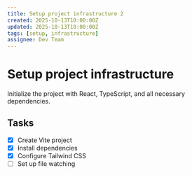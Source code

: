 ```yaml
---
title: Setup project infrastructure 2
created: 2025-10-13T10:00:00Z
updated: 2025-10-13T10:00:00Z
tags: [setup, infrastructure]
assignee: Dev Team
---
```


# Setup project infrastructure

Initialize the project with React, TypeScript, and all necessary dependencies.

## Tasks

- [x] Create Vite project
- [x] Install dependencies
- [x] Configure Tailwind CSS
- [ ] Set up file watching
